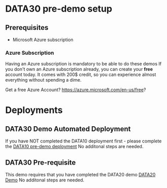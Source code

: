 # DATA30 pre-demo setup

## Prerequisites

- Microsoft Azure subscription

### Azure Subscription

Having an Azure subscription is mandatory to be able to do these demos If you don't own an Azure subscription already, you can create your **free** account today. It comes with 200$ credit, so you can experience almost everything without spending a dime.

Get a free Azure Account?
https://azure.microsoft.com/en-us/free?



# Deployments

## DATA30 Demo Automated Deployment

If you have NOT completed the DATA10 deployment first - please complete the [DATA10 pre-demo deployment](\..\..\data10\deployment\README.md)
No additonal steps are needed.


## DATA30 Pre-requisite

This demo requires that you have completed the DATA20 demo  [DATA20 Demo](\..\..\data20\demos\README.md)
No additonal steps are needed.

